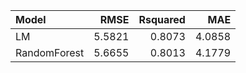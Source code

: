 |Model        |   RMSE| Rsquared|    MAE|
|:------------|------:|--------:|------:|
|LM           | 5.5821|   0.8073| 4.0858|
|RandomForest | 5.6655|   0.8013| 4.1779|
